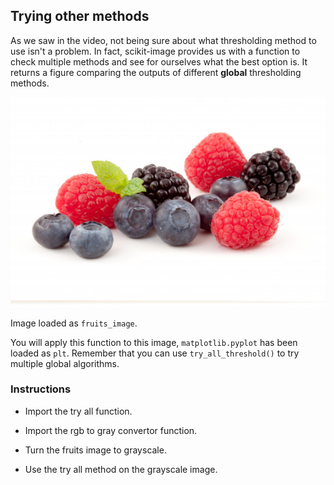 ## Trying other methods

As we saw in the video, not being sure about what thresholding method to use isn't a problem. In fact, scikit-image provides us with a function to check multiple methods and see for ourselves what the best option is. It returns a figure comparing the outputs of different **global** thresholding methods.

![Forest fruits](i/7.jpg)

Image loaded as `fruits_image`.

You will apply this function to this image, `matplotlib.pyplot` has been loaded as `plt`. Remember that you can use `try_all_threshold()` to try multiple global algorithms.

### Instructions

- Import the try all function.

- Import the rgb to gray convertor function.

- Turn the fruits image to grayscale.

- Use the try all method on the grayscale image.
